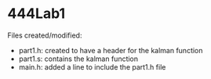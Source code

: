 # 444Lab1

Files created/modified:
  - part1.h: created to have a header for the kalman function
  - part1.s: contains the kalman function
  - main.h: added a line to include the part1.h file

